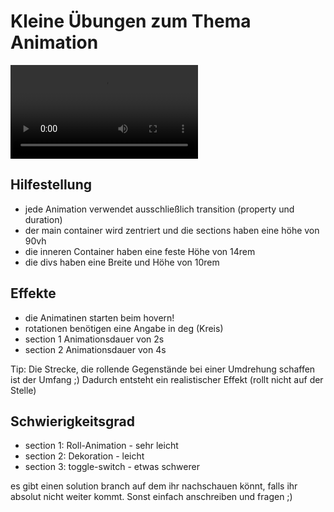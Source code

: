 # Kleine Übungen zum Thema Animation

<video src="preview/Animationen_sind_toll!.mp4" controls title="Title"></video>

## Hilfestellung

- jede Animation verwendet ausschließlich transition (property und duration)
- der main container wird zentriert und die sections haben eine höhe von 90vh
- die inneren Container haben eine feste Höhe von 14rem
- die divs haben eine Breite und Höhe von 10rem

## Effekte

- die Animatinen starten beim hovern!
- rotationen benötigen eine Angabe in deg (Kreis)
- section 1 Animationsdauer von 2s
- section 2 Animationsdauer von 4s

Tip: Die Strecke, die rollende Gegenstände bei einer Umdrehung schaffen ist der Umfang ;)
Dadurch entsteht ein realistischer Effekt (rollt nicht auf der Stelle)

## Schwierigkeitsgrad

- section 1: Roll-Animation - sehr leicht
- section 2: Dekoration - leicht
- section 3: toggle-switch - etwas schwerer

es gibt einen solution branch auf dem ihr nachschauen könnt, falls ihr absolut nicht weiter kommt. Sonst einfach anschreiben und fragen ;)